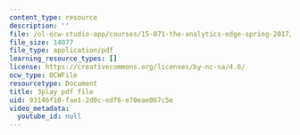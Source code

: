 ```yaml
---
content_type: resource
description: ''
file: /ol-ocw-studio-app/courses/15-071-the-analytics-edge-spring-2017/93146f10fae12d0cedf6e70eae067c5e_S0g0ad4zX7A.pdf
file_size: 14077
file_type: application/pdf
learning_resource_types: []
license: https://creativecommons.org/licenses/by-nc-sa/4.0/
ocw_type: OCWFile
resourcetype: Document
title: 3play pdf file
uid: 93146f10-fae1-2d0c-edf6-e70eae067c5e
video_metadata:
  youtube_id: null
---
```

